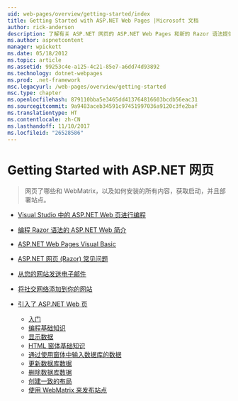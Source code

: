 ```yaml
---
uid: web-pages/overview/getting-started/index
title: Getting Started with ASP.NET Web Pages |Microsoft 文档
author: rick-anderson
description: 了解有关 ASP.NET 网页的 ASP.NET Web Pages 和新的 Razor 语法提供快速、 便于访问，轻量的方法与 HTML t 合并的服务器代码...
ms.author: aspnetcontent
manager: wpickett
ms.date: 05/18/2012
ms.topic: article
ms.assetid: 99253c4e-a125-4c21-85e7-a6dd74d93892
ms.technology: dotnet-webpages
ms.prod: .net-framework
msc.legacyurl: /web-pages/overview/getting-started
msc.type: chapter
ms.openlocfilehash: 879110bba5e3465dd413764816603bcdb56eac31
ms.sourcegitcommit: 9a9483aceb34591c97451997036a9120c3fe2baf
ms.translationtype: HT
ms.contentlocale: zh-CN
ms.lasthandoff: 11/10/2017
ms.locfileid: "26528586"
---
```

<a name="getting-started-with-aspnet-web-pages"></a>Getting Started with ASP.NET 网页
====================
> 网页了哪些和 WebMatrix，以及如何安装的所有内容，获取启动，并且部署站点。


- [Visual Studio 中的 ASP.NET Web 页进行编程](program-asp-net-web-pages-in-visual-studio.md)
- [编程 Razor 语法的 ASP.NET Web 简介](introducing-razor-syntax-c.md)
- [ASP.NET Web Pages Visual Basic](introducing-razor-syntax-vb.md)
- [ASP.NET 网页 (Razor) 常见问题](aspnet-web-pages-razor-faq.md)
- [从您的网站发送电子邮件](11-adding-email-to-your-web-site.md)
- [将社交网络添加到你的网站](13-adding-social-networking-to-your-web-site.md)
- [引入了 ASP.NET Web 页](introducing-aspnet-web-pages-2/index.md)

    - [入门](introducing-aspnet-web-pages-2/getting-started.md)
    - [编程基础知识](introducing-aspnet-web-pages-2/intro-to-web-pages-programming.md)
    - [显示数据](introducing-aspnet-web-pages-2/displaying-data.md)
    - [HTML 窗体基础知识](introducing-aspnet-web-pages-2/form-basics.md)
    - [通过使用窗体中输入数据库的数据](introducing-aspnet-web-pages-2/entering-data.md)
    - [更新数据库数据](introducing-aspnet-web-pages-2/updating-data.md)
    - [删除数据库数据](introducing-aspnet-web-pages-2/deleting-data.md)
    - [创建一致的布局](introducing-aspnet-web-pages-2/layouts.md)
    - [使用 WebMatrix 来发布站点](introducing-aspnet-web-pages-2/publishing.md)
